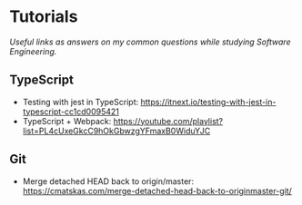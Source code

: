 # Tutorials

*Useful links as answers on my common questions while studying Software Engineering.*

## TypeScript

- Testing with jest in TypeScript: https://itnext.io/testing-with-jest-in-typescript-cc1cd0095421
- TypeScript + Webpack: https://youtube.com/playlist?list=PL4cUxeGkcC9hOkGbwzgYFmaxB0WiduYJC

## Git

- Merge detached HEAD back to origin/master: https://cmatskas.com/merge-detached-head-back-to-originmaster-git/

